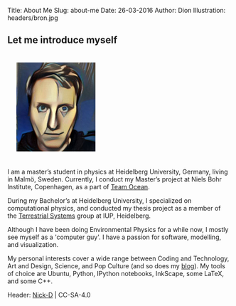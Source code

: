 Title: About Me
Slug: about-me
Date: 26-03-2016
Author: Dion
Illustration: headers/bron.jpg

## Let me introduce myself
<div class="clearfix">
  <img class="img-circle pull-right" style="padding: 20px;" src="images/dion.jpg" alt="That's me!" height="200">

I am a master’s student in physics at Heidelberg University, Germany, living in Malmö, Sweden. Currently, I conduct my Master’s project at Niels Bohr Institute, Copenhagen, as a part of [Team Ocean](http://climate-geophysics.nbi.ku.dk/research/oceanography/).

During my Bachelor’s at Heidelberg University, I specialized on computational physics, and conducted my thesis project as a member of the [Terrestrial Systems](http://ts.iup.uni-heidelberg.de/) group at IUP, Heidelberg.

Although I have been doing Environmental Physics for a while now, I mostly see myself as a 'computer guy'. I have a passion for software, modelling, and visualization.

My personal interests cover a wide range between Coding and Technology, Art and Design, Science, and Pop Culture (and so does my [blog](/blog/)). My tools of choice are Ubuntu, Python, IPython notebooks, InkScape, some LaTeX, and some C++.
</div>

<p>
<span class="text-muted">
Header: <a href="(https://commons.wikimedia.org/wiki/User:Nick-D">Nick-D</a> | CC-SA-4.0
</span>
</p>
